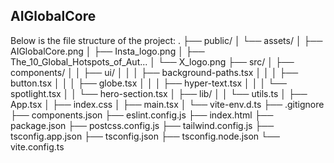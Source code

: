 ## AIGlobalCore

Below is the file structure of the project:
.
├── public/
│ └── assets/
│ ├── AIGlobalCore.png
│ ├── Insta_logo.png
│ ├── The_10_Global_Hotspots_of_Aut...
│ └── X_logo.png
├── src/
│ ├── components/
│ │ ├── ui/
│ │ │ ├── background-paths.tsx
│ │ │ ├── button.tsx
│ │ │ ├── globe.tsx
│ │ │ ├── hyper-text.tsx
│ │ │ └── spotlight.tsx
│ │ └── hero-section.tsx
│ ├── lib/
│ │ └── utils.ts
│ ├── App.tsx
│ ├── index.css
│ ├── main.tsx
│ └── vite-env.d.ts
├── .gitignore
├── components.json
├── eslint.config.js
├── index.html
├── package.json
├── postcss.config.js
├── tailwind.config.js
├── tsconfig.app.json
├── tsconfig.json
├── tsconfig.node.json
└── vite.config.ts
